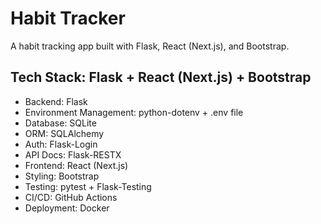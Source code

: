 # Habit Tracker

A habit tracking app built with Flask, React (Next.js), and Bootstrap.

## Tech Stack: Flask + React (Next.js) + Bootstrap
- Backend: Flask
- Environment Management: python-dotenv + .env file
- Database: SQLite
- ORM: SQLAlchemy
- Auth: Flask-Login
- API Docs: Flask-RESTX
- Frontend: React (Next.js)
- Styling: Bootstrap
- Testing: pytest + Flask-Testing
- CI/CD: GitHub Actions
- Deployment: Docker
